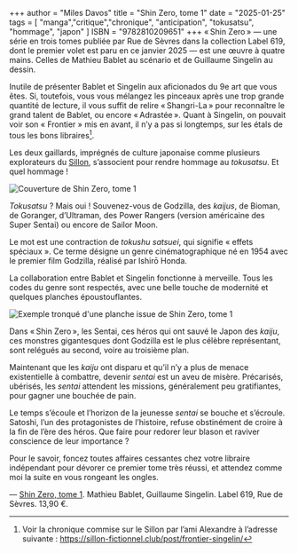 +++
author = "Miles Davos"
title = "Shin Zero, tome 1"
date = "2025-01-25"
tags = [
    "manga","critique","chronique", "anticipation", "tokusatsu", "hommage", "japon"
]
ISBN = "9782810209651"
+++
« Shin Zero » — une série en trois tomes publiée par Rue de Sèvres dans la collection Label 619, dont le premier volet est paru en ce janvier 2025 — est une œuvre à quatre mains. Celles de Mathieu Bablet au scénario et de Guillaume Singelin au dessin.

Inutile de présenter Bablet et Singelin aux aficionados du 9e art que vous êtes. Si, toutefois, vous vous mélangez les pinceaux après une trop grande quantité de lecture, il vous suffit de relire « Shangri-La » pour reconnaître le grand talent de Bablet, ou encore « Adrastée ». Quant à Singelin, on pouvait voir son « Frontier » mis en avant, il n’y a pas si longtemps, sur les étals de tous les bons libraires[^1].

Les deux gaillards, imprégnés de culture japonaise comme plusieurs explorateurs du [Sillon](https://sillon-fictionnel.club/), s’associent pour rendre hommage au *tokusatsu*. Et quel hommage !

![Couverture de Shin Zero, tome 1](/images/shin-zero-t1-1.jpeg)

*Tokusatsu* ? Mais oui ! Souvenez-vous de Godzilla, des *kaijus*, de Bioman, de Goranger, d’Ultraman, des Power Rangers (version américaine des Super Sentai) ou encore de Sailor Moon.

Le mot est une contraction de *tokushu satsuei*, qui signifie « effets spéciaux ». Ce terme désigne un genre cinématographique né en 1954 avec le premier film Godzilla, réalisé par Ishirō Honda.

La collaboration entre Bablet et Singelin fonctionne à merveille. Tous les codes du genre sont respectés, avec une belle touche de modernité et quelques planches époustouflantes.

![Exemple tronqué d'une planche issue de Shin Zero, tome 1](/images/shin-zero-t1-2.jpeg)

Dans « Shin Zero », les Sentai, ces héros qui ont sauvé le Japon des *kaiju*, ces monstres gigantesques dont Godzilla est le plus célèbre représentant, sont relégués au second, voire au troisième plan.

Maintenant que les *kaiju* ont disparu et qu’il n’y a plus de menace existentielle à combattre, devenir *sentai* est un aveu de misère. Précarisés, ubérisés, les *sentai* attendent les missions, généralement peu gratifiantes, pour gagner une bouchée de pain.

Le temps s’écoule et l’horizon de la jeunesse *sentai* se bouche et s’écroule. Satoshi, l’un des protagonistes de l’histoire, refuse obstinément de croire à la fin de l’ère des héros. Que faire pour redorer leur blason et raviver conscience de leur importance ?

Pour le savoir, foncez toutes affaires cessantes chez votre libraire indépendant pour dévorer ce premier tome très réussi, et attendez comme moi la suite en vous rongeant les ongles.

—
[Shin Zero, tome 1](https://www.editions-ruedesevres.fr/Shin-Zero-T1). Mathieu Bablet, Guillaume Singelin. Label 619, Rue de Sèvres. 13,90 €.

[^1]: Voir la chronique commise sur le Sillon par l’ami Alexandre à l’adresse suivante : https://sillon-fictionnel.club/post/frontier-singelin/